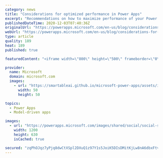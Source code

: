 ```yaml
---
category: news
title: "Considerations for optimized performance in Power Apps"
excerpt: "Recommendations on how to maximize performance of your Power Apps "
publishedDateTime: 2020-12-03T07:40:36Z
originalUrl: "https://powerapps.microsoft.com/en-us/blog/considerations-for-optimized-performance-in-power-apps/"
webUrl: "https://powerapps.microsoft.com/en-us/blog/considerations-for-optimized-performance-in-power-apps/"
type: article
quality: 189
heat: 189
published: true

featuredContent: "<iframe width=\"800\" height=\"500\" frameborder=\"0\" src=\"https://www.youtube.com/embed/jcKoqC9Vfmo\" allow=\"accelerometer; autoplay; encrypted-media; gyroscope; picture-in-picture\" allowfullscreen></iframe>"

provider:
  name: Microsoft
  domain: microsoft.com
  images:
    - url: "https://smartableai.github.io/microsoft-power-apps/assets/images/organizations/microsoft.com-50x50.jpg"
      width: 50
      height: 50

topics:
  - Power Apps
  - Model-driven apps

images:
  - url: "https://powerapps.microsoft.com/images/shared/social/social-share-post-ignite.png"
    width: 1200
    height: 630
    isCached: true

secured: "zqPhOJqz7yPjq8dwCtXSpl2DXuQ1z97Y1s5JoiK5DIsDMitKjLw8nA6dbxFtvtYHL5YfTGjusMsWqsDwxA1m4MQMAJ57jNShx359VPvm/fyqwhbOwCUxAh+c91fLUysfoTq8sxhVOWUtxjIMU/Nyx7RcOXWVBuAY0nKCWrV/C2D9cOEn5QfuI9vVhuF67HH4NBgPUiY0PBMBWt0GDiiBKGwHUYlMy+PnZqup7S369lpkVCjaz8Iyj5lkvsEuBYCnBCd9OudJMyNoIOaKOQL8rRzxOCXBkvbXhGWk9DDDHjIJE/wmnbdR4HkX86SuoaupNtYoSbsm7GdXyDwEeYnlXKpcabwo+roD5GRxj4/bGzAUKrfnFYZImE7EQcC7HSjgIvmzjoHtXMAQX52U0x5Jg7z2veQ3W7C+16acksrwrq0Ka8nSYHmicZo2JB7q1GZs/9WC+MrXXKG11lUrGISpuA==;ECzqLsy0QjPIBH5leAyDBQ=="
---
```


